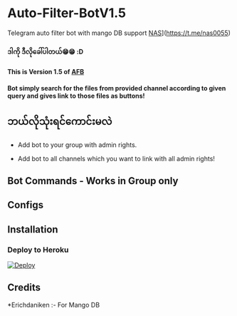 # Auto-Filter-BotV1.5
Telegram auto filter bot with mango DB support
[NAS](https://telegra.ph/file/9da357f1ca8689e509545.jpg)](https://t.me/nas0055)


#### ဒါကို ဒီလိုခေါ်ပါတယ်😁😁 :D
#### This is Version 1.5 of [AFB](https://github.com/yash-dk/TorToolkit-Telegram)
#### Bot simply search for the files from provided channel according to given query and gives link to those files as buttons!

## ဘယ်လိုသုံးရင်ကောင်းမလဲ
* Add bot to your group with admin rights.

* Add bot to all channels which you want to link with all admin rights!

## Bot Commands - Works in Group only

## Configs


## Installation

### Deploy to Heroku
[![Deploy](https://www.herokucdn.com/deploy/button.svg)](https://heroku.com/deploy?template=https://github.com/Mafia58/Auto-Filter-BotV1.0)

## Credits

*Erichdaniken :- For Mango DB

